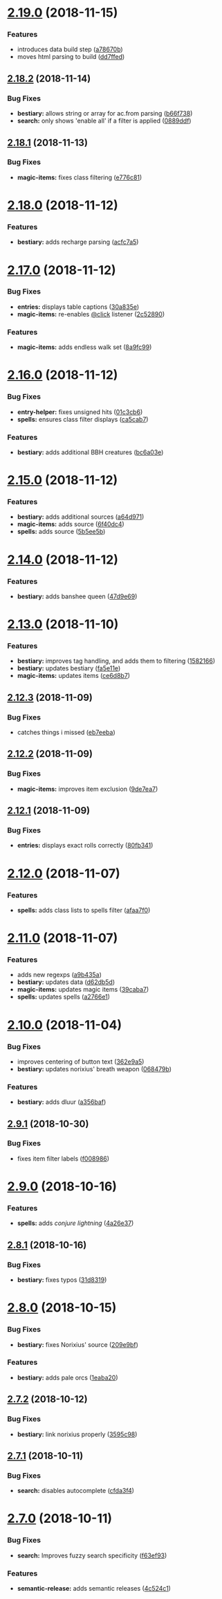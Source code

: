 <a name="2.19.0"></a>
# [2.19.0](https://github.com/alexkcollier/dmtool/compare/v2.18.2...v2.19.0) (2018-11-15)


### Features

* introduces data build step ([a78670b](https://github.com/alexkcollier/dmtool/commit/a78670b))
* moves html parsing to build ([dd7ffed](https://github.com/alexkcollier/dmtool/commit/dd7ffed))



<a name="2.18.2"></a>
## [2.18.2](https://github.com/alexkcollier/dmtool/compare/v2.18.1...v2.18.2) (2018-11-14)


### Bug Fixes

* **bestiary:** allows string or array for ac.from parsing ([b66f738](https://github.com/alexkcollier/dmtool/commit/b66f738))
* **search:** only shows 'enable all' if a filter is applied ([0889ddf](https://github.com/alexkcollier/dmtool/commit/0889ddf))



<a name="2.18.1"></a>
## [2.18.1](https://github.com/alexkcollier/dmtool/compare/v2.18.0...v2.18.1) (2018-11-13)


### Bug Fixes

* **magic-items:** fixes class filtering ([e776c81](https://github.com/alexkcollier/dmtool/commit/e776c81))



<a name="2.18.0"></a>
# [2.18.0](https://github.com/alexkcollier/dmtool/compare/v2.17.0...v2.18.0) (2018-11-12)


### Features

* **bestiary:** adds recharge parsing ([acfc7a5](https://github.com/alexkcollier/dmtool/commit/acfc7a5))



<a name="2.17.0"></a>
# [2.17.0](https://github.com/alexkcollier/dmtool/compare/v2.16.0...v2.17.0) (2018-11-12)


### Bug Fixes

* **entries:** displays table captions ([30a835e](https://github.com/alexkcollier/dmtool/commit/30a835e))
* **magic-items:** re-enables [@click](https://github.com/click) listener ([2c52890](https://github.com/alexkcollier/dmtool/commit/2c52890))


### Features

* **magic-items:** adds endless walk set ([8a9fc99](https://github.com/alexkcollier/dmtool/commit/8a9fc99))



<a name="2.16.0"></a>
# [2.16.0](https://github.com/alexkcollier/dmtool/compare/v2.15.0...v2.16.0) (2018-11-12)


### Bug Fixes

* **entry-helper:** fixes unsigned hits ([01c3cb6](https://github.com/alexkcollier/dmtool/commit/01c3cb6))
* **spells:** ensures class filter displays ([ca5cab7](https://github.com/alexkcollier/dmtool/commit/ca5cab7))


### Features

* **bestiary:** adds additional BBH creatures ([bc6a03e](https://github.com/alexkcollier/dmtool/commit/bc6a03e))



<a name="2.15.0"></a>
# [2.15.0](https://github.com/alexkcollier/dmtool/compare/v2.14.0...v2.15.0) (2018-11-12)


### Features

* **bestiary:** adds additional sources ([a64d971](https://github.com/alexkcollier/dmtool/commit/a64d971))
* **magic-items:** adds source ([6f40dc4](https://github.com/alexkcollier/dmtool/commit/6f40dc4))
* **spells:** adds source ([5b5ee5b](https://github.com/alexkcollier/dmtool/commit/5b5ee5b))



<a name="2.14.0"></a>
# [2.14.0](https://github.com/alexkcollier/dmtool/compare/v2.13.0...v2.14.0) (2018-11-12)


### Features

* **bestiary:** adds banshee queen ([47d9e69](https://github.com/alexkcollier/dmtool/commit/47d9e69))



<a name="2.13.0"></a>
# [2.13.0](https://github.com/alexkcollier/dmtool/compare/v2.12.3...v2.13.0) (2018-11-10)


### Features

* **bestiary:** improves tag handling, and adds them to filtering ([1582166](https://github.com/alexkcollier/dmtool/commit/1582166))
* **bestiary:** updates bestiary ([fa5e11e](https://github.com/alexkcollier/dmtool/commit/fa5e11e))
* **magic-items:** updates items ([ce6d8b7](https://github.com/alexkcollier/dmtool/commit/ce6d8b7))



<a name="2.12.3"></a>
## [2.12.3](https://github.com/alexkcollier/dmtool/compare/v2.12.2...v2.12.3) (2018-11-09)


### Bug Fixes

* catches things i missed ([eb7eeba](https://github.com/alexkcollier/dmtool/commit/eb7eeba))



<a name="2.12.2"></a>
## [2.12.2](https://github.com/alexkcollier/dmtool/compare/v2.12.1...v2.12.2) (2018-11-09)


### Bug Fixes

* **magic-items:** improves item exclusion ([9de7ea7](https://github.com/alexkcollier/dmtool/commit/9de7ea7))



<a name="2.12.1"></a>
## [2.12.1](https://github.com/alexkcollier/dmtool/compare/v2.12.0...v2.12.1) (2018-11-09)


### Bug Fixes

* **entries:** displays exact rolls correctly ([80fb341](https://github.com/alexkcollier/dmtool/commit/80fb341))



<a name="2.12.0"></a>
# [2.12.0](https://github.com/alexkcollier/dmtool/compare/v2.11.0...v2.12.0) (2018-11-07)


### Features

* **spells:** adds class lists to spells filter ([afaa7f0](https://github.com/alexkcollier/dmtool/commit/afaa7f0))



<a name="2.11.0"></a>
# [2.11.0](https://github.com/alexkcollier/dmtool/compare/v2.10.0...v2.11.0) (2018-11-07)


### Features

* adds new regexps ([a9b435a](https://github.com/alexkcollier/dmtool/commit/a9b435a))
* **bestiary:** updates data ([d62db5d](https://github.com/alexkcollier/dmtool/commit/d62db5d))
* **magic-items:** updates magic items ([39caba7](https://github.com/alexkcollier/dmtool/commit/39caba7))
* **spells:** updates spells ([a2766e1](https://github.com/alexkcollier/dmtool/commit/a2766e1))



<a name="2.10.0"></a>
# [2.10.0](https://github.com/alexkcollier/dmtool/compare/v2.9.1...v2.10.0) (2018-11-04)


### Bug Fixes

* improves centering of button text ([362e9a5](https://github.com/alexkcollier/dmtool/commit/362e9a5))
* **bestiary:** updates norixius' breath weapon ([068479b](https://github.com/alexkcollier/dmtool/commit/068479b))


### Features

* **bestiary:** adds dluur ([a356baf](https://github.com/alexkcollier/dmtool/commit/a356baf))



<a name="2.9.1"></a>
## [2.9.1](https://github.com/alexkcollier/dmtool/compare/v2.9.0...v2.9.1) (2018-10-30)


### Bug Fixes

* fixes item filter labels ([f008986](https://github.com/alexkcollier/dmtool/commit/f008986))



<a name="2.9.0"></a>
# [2.9.0](https://github.com/alexkcollier/dmtool/compare/v2.8.1...v2.9.0) (2018-10-16)


### Features

* **spells:** adds _conjure lightning_ ([4a26e37](https://github.com/alexkcollier/dmtool/commit/4a26e37))



<a name="2.8.1"></a>
## [2.8.1](https://github.com/alexkcollier/dmtool/compare/v2.8.0...v2.8.1) (2018-10-16)


### Bug Fixes

* **bestiary:** fixes typos ([31d8319](https://github.com/alexkcollier/dmtool/commit/31d8319))



<a name="2.8.0"></a>
# [2.8.0](https://github.com/alexkcollier/dmtool/compare/v2.7.2...v2.8.0) (2018-10-15)


### Bug Fixes

* **bestiary:** fixes Norixius' source ([209e9bf](https://github.com/alexkcollier/dmtool/commit/209e9bf))


### Features

* **bestiary:** adds pale orcs ([1eaba20](https://github.com/alexkcollier/dmtool/commit/1eaba20))



<a name="2.7.2"></a>
## [2.7.2](https://github.com/alexkcollier/dmtool/compare/v2.7.1...v2.7.2) (2018-10-12)


### Bug Fixes

* **bestiary:** link norixius properly ([3595c98](https://github.com/alexkcollier/dmtool/commit/3595c98))



<a name="2.7.1"></a>
## [2.7.1](https://github.com/alexkcollier/dmtool/compare/v2.7.0...v2.7.1) (2018-10-11)


### Bug Fixes

* **search:** disables autocomplete ([cfda3f4](https://github.com/alexkcollier/dmtool/commit/cfda3f4))



<a name="2.7.0"></a>
# [2.7.0](https://github.com/alexkcollier/dmtool/compare/v2.6.6...v2.7.0) (2018-10-11)


### Bug Fixes

* **search:** Improves fuzzy search specificity ([f63ef93](https://github.com/alexkcollier/dmtool/commit/f63ef93))


### Features

* **semantic-release:** adds semantic releases ([4c524c1](https://github.com/alexkcollier/dmtool/commit/4c524c1))



